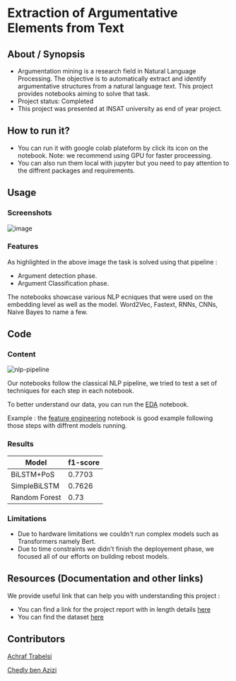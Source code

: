 # Extraction of Argumentative Elements from Text

## About / Synopsis

* Argumentation mining is a research field in Natural Language Processing. The objective is to
  automatically extract and identify argumentative structures from a natural language text. This project provides notebooks aiming to solve that task.
* Project status: Completed
* This project was presented at INSAT university as end of year project.


## How to run it?

* You can run it with google colab plateform by click its icon on the notebook. Note: we recommend using GPU for faster proceessing.
* You can also run them local with jupyter but you need to pay attention to the diffrent packages and requirements.

## Usage

### Screenshots

![image](https://user-images.githubusercontent.com/98907083/204883783-a32eba0b-7777-46b6-a537-613a54f00792.png)

### Features

As highlighted in the above image the task is solved using that pipeline :
* Argument detection phase.
* Argument Classification phase.

The notebooks showcase various NLP ecniques that were used on the embedding level as well as the model.
Word2Vec, Fastext, RNNs, CNNs, Naive Bayes to name a few.

## Code


### Content

![nlp-pipeline](https://user-images.githubusercontent.com/98907083/204885989-e5cfb89b-9758-4c78-b703-f4bcc52bf447.png)

Our notebooks follow the classical NLP pipeline, we tried to test a set of techniques for each step in each notebook.

To better understand our data, you can run the [EDA](https://github.com/Achraf-Trabelsi/PFA-NLP/blob/main/EDA.ipynb) notebook.

Example : the [feature engineering](https://github.com/Achraf-Trabelsi/PFA-NLP/blob/main/Feature_Engineering.ipynb) notebook is good example following those steps with diffrent models running.

### Results

| Model     | f1-score      | 
| --------- | ------------------- | 
| BiLSTM+PoS |   0.7703       | 
| SimpleBiLSTM      | 0.7626        | 
| Random Forest       | 0.73        | 


### Limitations

* Due to hardware limitations we couldn't run complex models such as Transformers namely Bert.
* Due to time constraints we didn't finish the deployement phase, we focused all of our efforts on building rebost models.

## Resources (Documentation and other links)

We provide useful link that can help you with understanding this project :

* You can find a link for the project report with in length details [here](https://drive.google.com/file/d/1eH7tPCUZCi816QWIlSlGSV2yDcHhygmc/view?usp=sharing)
* You can find the dataset [here](https://www.kaggle.com/competitions/feedback-prize-2021/data)

## Contributors 

[Achraf Trabelsi](https://github.com/Achraf-Trabelsi)  

[Chedly ben Azizi](https://github.com/chedlyba)


